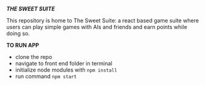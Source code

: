 ***THE SWEET SUITE***

This repository is home to The Sweet Suite: a react based game suite where users
can play simple games with AIs and friends and earn points while doing so.

**TO RUN APP**
*  clone the repo
*  navigate to front end folder in terminal
*  initialize node modules with
`npm install`
*  run command
`npm start`

